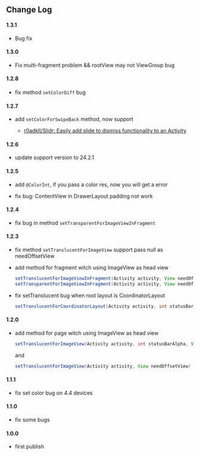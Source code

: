 ## Change Log

#### 1.3.1

- Bug fix

#### 1.3.0

- Fix multi-fragment problem && rootView may not ViewGroup bug

#### 1.2.8
####
- fix method `setColorDiff` bug

#### 1.2.7

- add `setColorForSwipeBack` method, now support
	
	- [r0adkll/Slidr: Easily add slide to dismiss functionality to an Activity](https://github.com/r0adkll/Slidr)

#### 1.2.6

- update support version to 24.2.1

#### 1.2.5

- add `@ColorInt`, if you pass a color res, now you will get a error

- fix bug: ContentView in DrawerLayout padding not work

#### 1.2.4

- fix bug in method `setTransparentForImageViewInFragment`

#### 1.2.3

- fix method `setTranslucentForImageView` support pass null as needOffsetView

- add method for fragment witch using ImageView as head view

    ~~~ java
    setTranslucentForImageViewInFragment(Activity activity, View needOffsetView)
    setTransparentForImageViewInFragment(Activity activity, View needOffsetView)
    ~~~

- fix setTranslucent bug when root layout is CoordinatorLayout

    ~~~ java
    setTranslucentForCoordinatorLayout(Activity activity, int statusBarAlpha)
    ~~~

#### 1.2.0
	
- add method for page witch using ImageView as head view

	~~~ java
	setTranslucentForImageView(Activity activity, int statusBarAlpha, View needOffsetView)
	~~~ 
	
	and
	
	~~~ java 
	setTranslucentForImageView(Activity activity, View needOffsetView)
	~~~

#### 1.1.1

- fix set color bug on 4.4 devices

#### 1.1.0

- fix some bugs

#### 1.0.0

- first publish
